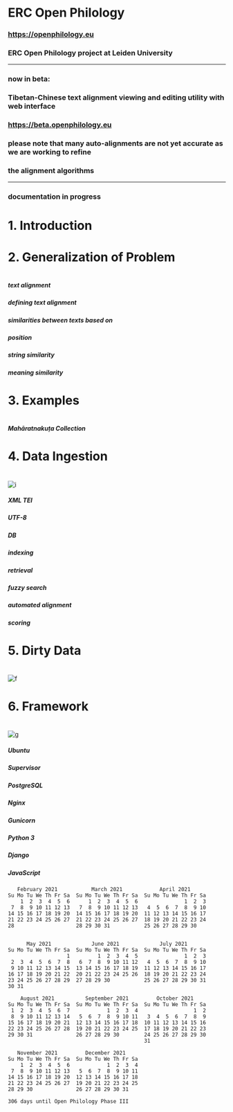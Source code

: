 # ERC Open Philology

### https://openphilology.eu
### ERC Open Philology project at Leiden University

***

### now in beta:
### Tibetan-Chinese text alignment viewing and editing utility with web interface
### https://beta.openphilology.eu

### please note that many auto-alignments are not yet accurate as we are working to refine
### the alignment algorithms

***

### documentation in progress

#
# 1. Introduction
#

#
# 2. Generalization of Problem
#
##### text alignment

##### defining text alignment

##### similarities between texts based on
##### position
##### string similarity
##### meaning similarity

#
# 3. Examples
#
##### Mahāratnakuṭa Collection
#
# 4. Data Ingestion
#
![i](https://openphilology.eu/media/pages/news/524279882-1558970201/newsdatech2019.05.png)

##### XML TEI
##### UTF-8
##### DB
##### indexing
##### retrieval
##### fuzzy search
##### automated alignment
##### scoring

#
# 5. Dirty Data
#
![f](https://openphilology.eu/media/pages/news/2225901429-1553523766/newsdadh2018.png)

#
# 6. Framework
#
![g](https://openphilology.eu/media/pages/news/1898924401-1555331596/newsaas2019.03.23o.png)

##### Ubuntu
##### Supervisor
##### PostgreSQL
##### Nginx
##### Gunicorn
##### Python 3
##### Django
##### JavaScript

````
   February 2021           March 2021            April 2021       
Su Mo Tu We Th Fr Sa  Su Mo Tu We Th Fr Sa  Su Mo Tu We Th Fr Sa  
    1  2  3  4  5  6      1  2  3  4  5  6               1  2  3  
 7  8  9 10 11 12 13   7  8  9 10 11 12 13   4  5  6  7  8  9 10  
14 15 16 17 18 19 20  14 15 16 17 18 19 20  11 12 13 14 15 16 17  
21 22 23 24 25 26 27  21 22 23 24 25 26 27  18 19 20 21 22 23 24  
28                    28 29 30 31           25 26 27 28 29 30     
                                                                  

      May 2021             June 2021             July 2021        
Su Mo Tu We Th Fr Sa  Su Mo Tu We Th Fr Sa  Su Mo Tu We Th Fr Sa  
                   1         1  2  3  4  5               1  2  3  
 2  3  4  5  6  7  8   6  7  8  9 10 11 12   4  5  6  7  8  9 10  
 9 10 11 12 13 14 15  13 14 15 16 17 18 19  11 12 13 14 15 16 17  
16 17 18 19 20 21 22  20 21 22 23 24 25 26  18 19 20 21 22 23 24  
23 24 25 26 27 28 29  27 28 29 30           25 26 27 28 29 30 31  
30 31                                                             

    August 2021          September 2021         October 2021      
Su Mo Tu We Th Fr Sa  Su Mo Tu We Th Fr Sa  Su Mo Tu We Th Fr Sa  
 1  2  3  4  5  6  7            1  2  3  4                  1  2  
 8  9 10 11 12 13 14   5  6  7  8  9 10 11   3  4  5  6  7  8  9  
15 16 17 18 19 20 21  12 13 14 15 16 17 18  10 11 12 13 14 15 16  
22 23 24 25 26 27 28  19 20 21 22 23 24 25  17 18 19 20 21 22 23  
29 30 31              26 27 28 29 30        24 25 26 27 28 29 30  
                                            31                    

   November 2021         December 2021      
Su Mo Tu We Th Fr Sa  Su Mo Tu We Th Fr Sa  
    1  2  3  4  5  6            1  2  3  4  
 7  8  9 10 11 12 13   5  6  7  8  9 10 11  
14 15 16 17 18 19 20  12 13 14 15 16 17 18  
21 22 23 24 25 26 27  19 20 21 22 23 24 25  
28 29 30              26 27 28 29 30 31     
                                            
306 days until Open Philology Phase III
